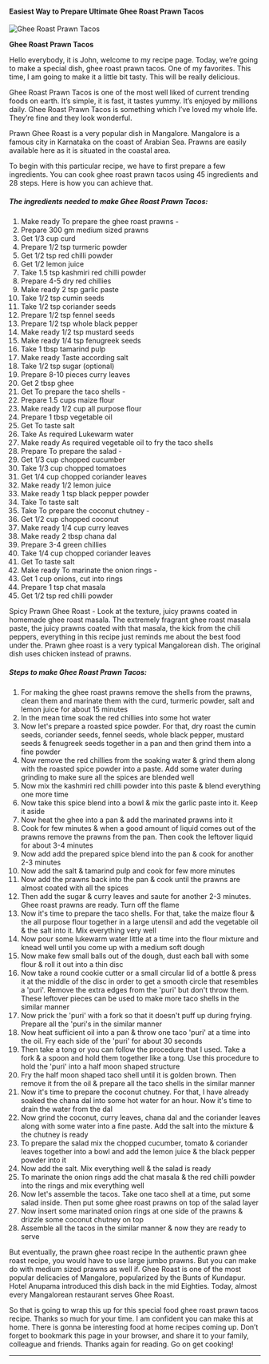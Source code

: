             

#### Easiest Way to Prepare Ultimate Ghee Roast Prawn Tacos

![Ghee Roast Prawn Tacos](https://img-global.cpcdn.com/recipes/29ca2b8f1ddcf1ff/751x532cq70/ghee-roast-prawn-tacos-recipe-main-photo.jpg)

**Ghee Roast Prawn Tacos**

Hello everybody, it is John, welcome to my recipe page. Today, we’re going to make a special dish, ghee roast prawn tacos. One of my favorites. This time, I am going to make it a little bit tasty. This will be really delicious.

Ghee Roast Prawn Tacos is one of the most well liked of current trending foods on earth. It’s simple, it is fast, it tastes yummy. It’s enjoyed by millions daily. Ghee Roast Prawn Tacos is something which I’ve loved my whole life. They’re fine and they look wonderful.

Prawn Ghee Roast is a very popular dish in Mangalore. Mangalore is a famous city in Karnataka on the coast of Arabian Sea. Prawns are easily available here as it is situated in the coastal area.

To begin with this particular recipe, we have to first prepare a few ingredients. You can cook ghee roast prawn tacos using 45 ingredients and 28 steps. Here is how you can achieve that.

##### The ingredients needed to make Ghee Roast Prawn Tacos:

1.  Make ready To prepare the ghee roast prawns -
2.  Prepare 300 gm medium sized prawns
3.  Get 1/3 cup curd
4.  Prepare 1/2 tsp turmeric powder
5.  Get 1/2 tsp red chilli powder
6.  Get 1/2 lemon juice
7.  Take 1.5 tsp kashmiri red chilli powder
8.  Prepare 4-5 dry red chillies
9.  Make ready 2 tsp garlic paste
10.  Take 1/2 tsp cumin seeds
11.  Take 1/2 tsp coriander seeds
12.  Prepare 1/2 tsp fennel seeds
13.  Prepare 1/2 tsp whole black pepper
14.  Make ready 1/2 tsp mustard seeds
15.  Make ready 1/4 tsp fenugreek seeds
16.  Take 1 tbsp tamarind pulp
17.  Make ready Taste according salt
18.  Take 1/2 tsp sugar (optional)
19.  Prepare 8-10 pieces curry leaves
20.  Get 2 tbsp ghee
21.  Get To prepare the taco shells -
22.  Prepare 1.5 cups maize flour
23.  Make ready 1/2 cup all purpose flour
24.  Prepare 1 tbsp vegetable oil
25.  Get To taste salt
26.  Take As required Lukewarm water
27.  Make ready As required vegetable oil to fry the taco shells
28.  Prepare To prepare the salad -
29.  Get 1/3 cup chopped cucumber
30.  Take 1/3 cup chopped tomatoes
31.  Get 1/4 cup chopped coriander leaves
32.  Make ready 1/2 lemon juice
33.  Make ready 1 tsp black pepper powder
34.  Take To taste salt
35.  Take To prepare the coconut chutney -
36.  Get 1/2 cup chopped coconut
37.  Make ready 1/4 cup curry leaves
38.  Make ready 2 tbsp chana dal
39.  Prepare 3-4 green chillies
40.  Take 1/4 cup chopped coriander leaves
41.  Get To taste salt
42.  Make ready To marinate the onion rings -
43.  Get 1 cup onions, cut into rings
44.  Prepare 1 tsp chat masala
45.  Get 1/2 tsp red chilli powder

Spicy Prawn Ghee Roast - Look at the texture, juicy prawns coated in homemade ghee roast masala. The extremely fragrant ghee roast masala paste, the juicy prawns coated with that masala, the kick from the chili peppers, everything in this recipe just reminds me about the best food under the. Prawn ghee roast is a very typical Mangalorean dish. The original dish uses chicken instead of prawns.

##### Steps to make Ghee Roast Prawn Tacos:

1.  For making the ghee roast prawns remove the shells from the prawns, clean them and marinate them with the curd, turmeric powder, salt and lemon juice for about 15 minutes
2.  In the mean time soak the red chillies into some hot water
3.  Now let's prepare a roasted spice powder. For that, dry roast the cumin seeds, coriander seeds, fennel seeds, whole black pepper, mustard seeds & fenugreek seeds together in a pan and then grind them into a fine powder
4.  Now remove the red chillies from the soaking water & grind them along with the roasted spice powder into a paste. Add some water during grinding to make sure all the spices are blended well
5.  Now mix the kashmiri red chilli powder into this paste & blend everything one more time
6.  Now take this spice blend into a bowl & mix the garlic paste into it. Keep it aside
7.  Now heat the ghee into a pan & add the marinated prawns into it
8.  Cook for few minutes & when a good amount of liquid comes out of the prawns remove the prawns from the pan. Then cook the leftover liquid for about 3-4 minutes
9.  Now add add the prepared spice blend into the pan & cook for another 2-3 minutes
10.  Now add the salt & tamarind pulp and cook for few more minutes
11.  Now add the prawns back into the pan & cook until the prawns are almost coated with all the spices
12.  Then add the sugar & curry leaves and saute for another 2-3 minutes. Ghee roast prawns are ready. Turn off the flame
13.  Now it's time to prepare the taco shells. For that, take the maize flour & the all purpose flour together in a large utensil and add the vegetable oil & the salt into it. Mix everything very well
14.  Now pour some lukewarm water little at a time into the flour mixture and knead well until you come up with a medium soft dough
15.  Now make few small balls out of the dough, dust each ball with some flour & roll it out into a thin disc
16.  Now take a round cookie cutter or a small circular lid of a bottle & press it at the middle of the disc in order to get a smooth circle that resembles a 'puri'. Remove the extra edges from the 'puri' but don't throw them. These leftover pieces can be used to make more taco shells in the similar manner
17.  Now prick the 'puri' with a fork so that it doesn't puff up during frying. Prepare all the 'puri's in the similar manner
18.  Now heat sufficient oil into a pan & throw one taco 'puri' at a time into the oil. Fry each side of the 'puri' for about 30 seconds
19.  Then take a tong or you can follow the procedure that I used. Take a fork & a spoon and hold them together like a tong. Use this procedure to hold the 'puri' into a half moon shaped structure
20.  Fry the half moon shaped taco shell until it is golden brown. Then remove it from the oil & prepare all the taco shells in the similar manner
21.  Now it's time to prepare the coconut chutney. For that, I have already soaked the chana dal into some hot water for an hour. Now it's time to drain the water from the dal
22.  Now grind the coconut, curry leaves, chana dal and the coriander leaves along with some water into a fine paste. Add the salt into the mixture & the chutney is ready
23.  To prepare the salad mix the chopped cucumber, tomato & coriander leaves together into a bowl and add the lemon juice & the black pepper powder into it
24.  Now add the salt. Mix everything well & the salad is ready
25.  To marinate the onion rings add the chat masala & the red chilli powder into the rings and mix everything well
26.  Now let's assemble the tacos. Take one taco shell at a time, put some salad inside. Then put some ghee roast prawns on top of the salad layer
27.  Now insert some marinated onion rings at one side of the prawns & drizzle some coconut chutney on top
28.  Assemble all the tacos in the similar manner & now they are ready to serve

But eventually, the prawn ghee roast recipe In the authentic prawn ghee roast recipe, you would have to use large jumbo prawns. But you can make do with medium sized prawns as well if. Ghee Roast is one of the most popular delicacies of Mangalore, popularized by the Bunts of Kundapur. Hotel Anupama introduced this dish back in the mid Eighties. Today, almost every Mangalorean restaurant serves Ghee Roast.

So that is going to wrap this up for this special food ghee roast prawn tacos recipe. Thanks so much for your time. I am confident you can make this at home. There is gonna be interesting food at home recipes coming up. Don’t forget to bookmark this page in your browser, and share it to your family, colleague and friends. Thanks again for reading. Go on get cooking!

* * *